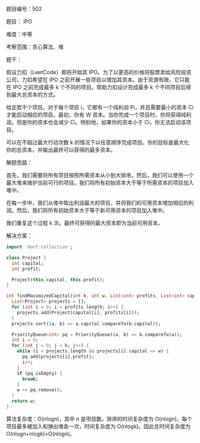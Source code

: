 题目编号：502

题目： IPO

难度：中等

考察范围：贪心算法、堆

题干：

假设力扣（LeetCode）即将开始其 IPO。为了以更高的价格将股票卖给风险投资公司，力扣希望在 IPO 之前开展一些项目以增加其资本。由于资源有限，它只能在 IPO 之前完成最多 k 个不同的项目。帮助力扣设计完成最多 k 个不同项目后得到最大总资本的方式。

给定若干个项目。对于每个项目 i，它都有一个纯利润 Pi，并且需要最小的资本 Ci 才能启动相应的项目。最初，你有 W 资本。当你完成一个项目时，你将获得纯利润，但是你的资本也会减少 Ci。特别地，如果你的资本小于 Ci，你无法启动该项目。

可以在不超过最大行动次数 k 的情况下以任意顺序完成项目。你的目标是最大化你的总资本，并输出最终可以获得的最多资本。

解题思路：

首先，我们需要将所有项目按照所需资本从小到大排序。然后，我们可以使用一个最大堆来维护当前可行的项目。我们将所有初始资本大于等于所需资本的项目加入堆中。

在每一步中，我们从堆中取出利润最大的项目，并将我们的可用资本增加相应的利润。然后，我们将所有初始资本大于等于新可用资本的项目加入堆中。

我们重复这个过程 k 次。最终可获得的最大资本即为当前可用资本。

解决方案：

```dart
import 'dart:collection';

class Project {
  int capital;
  int profit;

  Project(this.capital, this.profit);
}

int findMaximizedCapital(int k, int w, List<int> profits, List<int> capital) {
  List<Project> projects = [];
  for (int i = 0; i < profits.length; i++) {
    projects.add(Project(capital[i], profits[i]));
  }
  projects.sort((a, b) => a.capital.compareTo(b.capital));

  PriorityQueue<int> pq = PriorityQueue((a, b) => b.compareTo(a));
  int i = 0;
  for (int j = 0; j < k; j++) {
    while (i < projects.length && projects[i].capital <= w) {
      pq.add(projects[i].profit);
      i++;
    }
    if (pq.isEmpty) {
      break;
    }
    w += pq.remove();
  }
  return w;
}
```

算法复杂度：O(nlogn)，其中 n 是项目数。排序的时间复杂度为 O(nlogn)，每个项目最多被加入和弹出堆各一次，时间复杂度为 O(nlogk)。因此总时间复杂度为 O(nlogn+nlogk)=O(nlogn)。